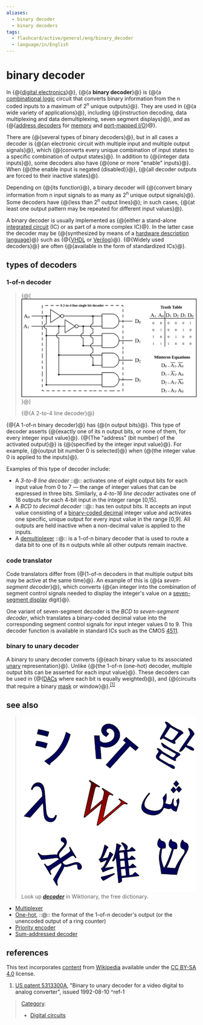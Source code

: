 ```yaml
---
aliases:
  - binary decoder
  - binary decoders
tags:
  - flashcard/active/general/eng/binary_decoder
  - language/in/English
---
```


# binary decoder

<!-- | ![](../../archives/Wikimedia%20Commons/Question%20book-new.svg) | This article __needs additional citations for [verification](https://en.wikipedia.org/wiki/Wikipedia:Verifiability)__. Please help [improve this article](https://en.wikipedia.org/wiki/Special:EditPage/Binary%20decoder) by [adding citations to reliable sources](https://en.wikipedia.org/wiki/Help:Referencing%20for%20beginners). Unsourced material may be challenged and removed._Find sources:_ ["Binary decoder"](https://www.google.com/search?as_eq=wikipedia&q=%22Binary+decoder%22) – [news](https://www.google.com/search?tbm=nws&q=%22Binary+decoder%22+-wikipedia&tbs=ar:1) __·__ [newspapers](https://www.google.com/search?&q=%22Binary+decoder%22&tbs=bkt:s&tbm=bks) __·__ [books](https://www.google.com/search?tbs=bks:1&q=%22Binary+decoder%22+-wikipedia) __·__ [scholar](https://scholar.google.com/scholar?q=%22Binary+decoder%22) __·__ [JSTOR](https://www.jstor.org/action/doBasicSearch?Query=%22Binary+decoder%22&acc=on&wc=on) _\(May 2009\)__\([Learn how and when to remove this message](https://en.wikipedia.org/wiki/Help:Maintenance%20template%20removal)\)_ | -->

In {@{[digital electronics](digital%20electronics.md)}@}, {@{a __binary decoder__}@} is {@{a [combinational logic](combinational%20logic.md) circuit that converts binary information from the n coded inputs to a maximum of 2<sup>n</sup> unique outputs}@}. They are used in {@{a wide variety of applications}@}, including {@{instruction decoding, data multiplexing and data demultiplexing, seven segment displays}@}, and as {@{[address decoders](address%20decoder.md) for [memory](memory.md) and [port-mapped I/O](port-mapped%20I_O.md)}@}. <!--SR:!2025-12-19,234,330!2026-03-02,290,330!2026-01-06,251,330!2026-02-21,281,330!2026-02-08,276,330!2026-02-02,272,330-->

There are {@{several types of binary decoders}@}, but in all cases a decoder is {@{an electronic circuit with multiple input and multiple output signals}@}, which {@{converts every unique combination of input states to a specific combination of output states}@}. In addition to {@{integer data inputs}@}, some decoders also have {@{one or more "enable" inputs}@}. When {@{the enable input is negated \(disabled\)}@}, {@{all decoder outputs are forced to their inactive states}@}. <!--SR:!2026-03-06,294,330!2026-02-01,271,330!2026-02-08,276,330!2026-02-01,271,330!2026-03-06,294,330!2026-02-07,276,330!2026-01-29,267,330-->

Depending on {@{its function}@}, a binary decoder will {@{convert binary information from n input signals to as many as 2<sup>n</sup> unique output signals}@}. Some decoders have {@{less than 2<sup>n</sup> output lines}@}; in such cases, {@{at least one output pattern may be repeated for different input values}@}. <!--SR:!2026-01-28,267,330!2025-12-19,234,330!2026-02-25,285,330!2026-03-01,289,330-->

A binary decoder is usually implemented as {@{either a stand-alone [integrated circuit](integrated%20circuit.md) \(IC\) or as part of a more complex IC}@}. In the latter case the decoder may be {@{synthesized by means of a [hardware description language](hardware%20description%20language.md)}@} such as {@{[VHDL](VHDL.md) or [Verilog](Verilog.md)}@}. {@{Widely used decoders}@} are often {@{available in the form of standardized ICs}@}. <!--SR:!2025-12-20,235,330!2026-01-06,251,330!2026-02-08,276,330!2026-02-06,275,330!2026-01-06,251,330-->

## types of decoders

### 1-of-n decoder

> {@{![A 2-to-4 line decoder](../../archives/Wikimedia%20Commons/Decoder%20Example.svg)}@}
>
> {@{A 2-to-4 line decoder}@} <!--SR:!2026-02-07,276,330!2026-01-11,255,330-->

{@{A 1-of-n binary decoder}@} has {@{n output bits}@}. This type of decoder asserts {@{exactly one of its n output bits, or none of them, for every integer input value}@}. {@{The "address" \(bit number\) of the activated output}@} is {@{specified by the integer input value}@}. For example, {@{output bit number 0 is selected}@} when {@{the integer value 0 is applied to the inputs}@}. <!--SR:!2026-02-07,276,330!2026-01-06,251,330!2026-02-01,271,330!2026-01-27,266,330!2026-02-01,270,330!2026-02-21,281,330!2026-01-31,269,330-->

Examples of this type of decoder include:

- A _3-to-8 line decoder_ ::@:: activates one of eight output bits for each input value from 0 to 7 — the range of integer values that can be expressed in three bits. Similarly, a _4-to-16 line decoder_ activates one of 16 outputs for each 4-bit input in the integer range \[0,15\]. <!--SR:!2026-02-05,274,330!2026-01-10,254,330-->
- A _BCD to decimal decoder_ ::@:: has ten output bits. It accepts an input value consisting of a [binary-coded decimal](binary-coded%20decimal.md) integer value and activates one specific, unique output for every input value in the range \[0,9\]. All outputs are held inactive when a non-decimal value is applied to the inputs. <!--SR:!2026-09-12,427,310!2026-03-01,289,330-->
- A [demultiplexer](demultiplexer.md#digital%20demultiplexers) ::@:: is a 1-of-n binary decoder that is used to route a data bit to one of its n outputs while all other outputs remain inactive. <!--SR:!2027-08-03,687,330!2026-01-29,268,330-->

### code translator

Code translators differ from {@{1-of-n decoders in that multiple output bits may be active at the same time}@}. An example of this is {@{a _seven-segment decoder_}@}, which converts {@{an integer into the combination of segment control signals needed to display the integer's value on a [seven-segment display](seven-segment%20display.md) digit}@}. <!--SR:!2026-01-11,255,330!2026-02-21,281,330!2026-02-25,285,330-->

One variant of seven-segment decoder is the _BCD to seven-segment decoder_, which translates a binary-coded decimal value into the corresponding segment control signals for input integer values 0 to 9. This decoder function is available in standard ICs such as the CMOS [4511](4511.md#4511%20BCD%20to%20seven-segment%20decoder).

### binary to unary decoder

A binary to unary decoder converts {@{each binary value to its associated [unary](unary%20coding.md) representation}@}. Unlike {@{the 1-of-n \(one-hot\) decoder, multiple output bits can be asserted for each input value}@}. These decoders can be used in {@{[DACs](digital-to-analog%20converter.md) where each bit is equally weighted}@}, and {@{circuits that require a binary [mask](mask%20(computing).md) or window}@}.<sup>[\[1\]](#^ref-1)</sup> <!--SR:!2026-03-02,290,330!2026-01-30,268,330!2026-02-25,285,330!2026-02-02,272,330-->

## see also

>![Wiktionary logo](../../archives/Wikimedia%20Commons/Wiktionary-logo-en-v2.svg) Look up ___[decoder](https://en.wiktionary.org/wiki/decoder)___ in Wiktionary, the free dictionary.

- [Multiplexer](multiplexer.md)
- [One-hot](one-hot.md), ::@:: the format of the 1-of-n decoder's output \(or the unencoded output of a ring counter\) <!--SR:!2026-02-25,285,330!2026-03-06,294,330-->
- [Priority encoder](priority%20encoder.md)
- [Sum-addressed decoder](sum-addressed%20decoder.md)

## references

This text incorporates [content](https://en.wikipedia.org/wiki/binary_decoder) from [Wikipedia](Wikipedia.md) available under the [CC BY-SA 4.0](https://creativecommons.org/licenses/by-sa/4.0/) license.

1. [US patent 5313300A](https://patents.google.com/patent/US5313300A/en), "Binary to unary decoder for a video digital to analog converter", issued 1992-08-10 <a id="^ref-1"></a>^ref-1

> [Category](https://en.wikipedia.org/wiki/Help:Category):
>
> - [Digital circuits](https://en.wikipedia.org/wiki/Category:Digital%20circuits)
